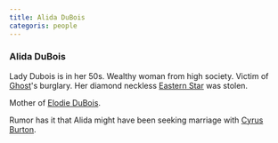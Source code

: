 ```yaml
---
title: Alida DuBois
categoris: people
---
```


### Alida DuBois

Lady Dubois is in her 50s. Wealthy woman from high society. Victim of [Ghost](Ghost)'s burglary. Her diamond neckless [Eastern Star](EasternStar) was stolen.

Mother of [Elodie DuBois](ElodieDuBois).

Rumor has it that Alida might have been seeking marriage with [Cyrus Burton](CyrusBurton).

